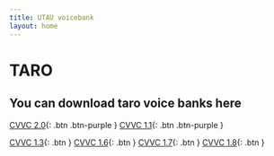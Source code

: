 ```yaml
---
title: UTAU voicebank
layout: home
---
```


# TARO
## You can download taro voice banks here

[CVVC 2.0](https://drive.google.com/file/d/17ksD0lY76bKUweq5wlMvH247MYIe8fOs/view?usp=drive_link){: .btn .btn-purple }
[CVVC 1.1](https://drive.google.com/file/d/1WshpTb1wxLNKtbQw5YHvEfgHSUhLh4kx/view?usp=drive_link){: .btn .btn-purple }

[CVVC 1.3](https://drive.google.com/file/d/1aJy2_5NI9r8DFvHBan-f3nuhuDtrNwFS/view?usp=drive_link){: .btn }
[CVVC 1.6](https://drive.google.com/file/d/1Vdrk8YtLqdCkCp7qtf847IFIMbDNzm2t/view?usp=drive_link){: .btn }
[CVVC 1.7](https://drive.google.com/file/d/1Hr1ccJNtp-gOXudVASTP0EoHwK27gZEK/view?usp=drive_link){: .btn }
[CVVC 1.8](https://drive.google.com/file/d/1CPq8C5329vPU6fwih0y-9ePw9TBYq6Td/view?usp=drive_link){: .btn }
